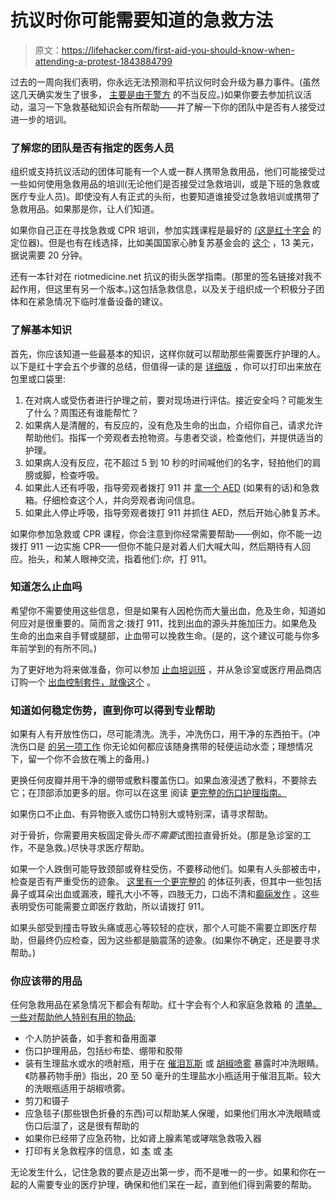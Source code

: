# 抗议时你可能需要知道的急救方法

> 原文：<https://lifehacker.com/first-aid-you-should-know-when-attending-a-protest-1843884799>

过去的一周向我们表明，你永远无法预测和平抗议何时会升级为暴力事件。(虽然这几天确实发生了很多， [主要是由于警方](https://www.themarshallproject.org/2020/06/01/why-so-many-police-are-handling-the-protests-wrong) 的不当反应。)如果你要去参加抗议活动，温习一下急救基础知识会有所帮助——并了解一下你的团队中是否有人接受过进一步的培训。



### **了解您的团队是否有指定的医务人员**

组织或支持抗议活动的团体可能有一个人或一群人携带急救用品，他们可能接受过一些如何使用急救用品的培训(无论他们是否接受过急救培训，或是下班的急救或医疗专业人员)。即使没有人有正式的头衔，也要知道谁接受过急救培训或携带了急救用品。如果那是你，让人们知道。

如果你自己正在寻找急救或 CPR 培训，参加实践课程是最好的 [(这是红十字会](https://www.redcross.org/take-a-class) 的定位器)。但是也有在线选择，比如美国国家心肺复苏基金会的 [这个](https://www.nationalcprfoundation.com/courses/standard-first-aid-3/) ，13 美元，据说需要 20 分钟。

还有一本针对在 riotmedicine.net 抗议的街头医学指南。(那里的签名链接对我不起作用，但这里有另一个版本。)这包括急救信息，以及关于组织成一个积极分子团体和在紧急情况下临时准备设备的建议。

### 了解基本知识

首先，你应该知道一些最基本的知识，这样你就可以帮助那些需要医疗护理的人。以下是红十字会五个步骤的总结，但值得一读的是 [详细版](https://www.themarshallproject.org/2020/06/01/why-so-many-police-are-handling-the-protests-wrong) ，你可以打印出来放在包里或口袋里:

1.  在对病人或受伤者进行护理之前，要对现场进行评估。接近安全吗？可能发生了什么？周围还有谁能帮忙？
2.  如果病人是清醒的，有反应的，没有危及生命的出血，介绍你自己，请求允许帮助他们。指挥一个旁观者去抢物资。与患者交谈，检查他们，并提供适当的护理。
3.  如果病人没有反应，花不超过 5 到 10 秒的时间喊他们的名字，轻拍他们的肩膀或脚，检查呼吸。
4.  如果此人还有呼吸，指导旁观者拨打 911 并 [拿一个 AED](https://vitals.lifehacker.com/to-save-lives-learn-what-an-aed-is-and-how-to-use-one-1838740113) (如果有的话)和急救箱。仔细检查这个人，并向旁观者询问信息。
5.  如果此人停止呼吸，指导旁观者拨打 911 并抓住 AED，然后开始心肺复苏术。

如果你参加急救或 CPR 课程，你会注意到你经常需要帮助——例如，你不能一边拨打 911 一边实施 CPR——但你不能只是对着人们大喊大叫，然后期待有人回应。抬头，和某人眼神交流，指着他们:*你*，打 911。

### 知道怎么止血吗

希望你不需要使用这些信息，但是如果有人因枪伤而大量出血，危及生命，知道如何应对是很重要的。简而言之:拨打 911，找到出血的源头并施加压力。如果危及生命的出血来自手臂或腿部，止血带可以挽救生命。(是的，这个建议可能与你多年前学到的有所不同。)

为了更好地为将来做准备，你可以参加 [止血培训班](https://cms.bleedingcontrol.org/class/search) ，并从急诊室或医疗用品商店订购一个 [出血控制套件，就像这个](https://www.redcross.org/store/bleeding-control-kit-personal/171001.html) 。

### 知道如何稳定伤势，直到你可以得到专业帮助

如果有人有开放性伤口，尽可能清洗。洗手，冲洗伤口，用干净的东西拍干。(冲洗伤口是 [的另一项工作](https://skillet.lifehacker.com/bring-a-sport-top-water-bottle-to-your-next-demonstrati-1843829101) 你无论如何都应该随身携带的轻便运动水壶；理想情况下，留一个你不会放在嘴上的备用。)

更换任何皮瓣并用干净的绷带或敷料覆盖伤口。如果血液浸透了敷料，不要除去它；在顶部添加更多的层。你可以在这里 阅读 [更完整的伤口护理指南。](https://healthywa.wa.gov.au/Articles/U_Z/Wounds-first-aid)

如果伤口不止血、有异物嵌入或伤口特别大或特别深，请寻求帮助。

对于骨折，你需要用夹板固定骨头*而不需要*试图拉直骨折处。(那是急诊室的工作，不是急救。)尽快寻求医疗帮助。

如果一个人跌倒可能导致颈部或脊柱受伤，不要移动他们。如果有人头部被击中，检查是否有严重受伤的迹象。 [这里有一个更完整的](https://www.mayoclinic.org/first-aid/first-aid-head-trauma/basics/art-20056626) 的体征列表，但其中一些包括鼻子或耳朵出血或漏液，瞳孔大小不等，四肢无力，口齿不清和[癫痫发作](https://lifehacker.com/how-to-help-somebody-who-is-having-a-seizure-1839980893) 。这些表明受伤可能需要立即医疗救助，所以请拨打 911。

如果头部受到撞击导致头痛或恶心等较轻的症状，那个人可能不需要立即医疗帮助，但最终仍应检查，因为这些都是脑震荡的迹象。(如果你不确定，还是要寻求帮助。)

### 你应该带的用品

任何急救用品在紧急情况下都会有帮助。红十字会有个人和家庭急救箱 的 [清单。一些对帮助他人特别有用的物品:](https://www.redcross.org/get-help/how-to-prepare-for-emergencies/anatomy-of-a-first-aid-kit.html)

*   个人防护装备，如手套和备用面罩
*   伤口护理用品，包括纱布垫、绷带和胶带
*   装有生理盐水或水的喷射瓶，用于在 [催泪瓦斯](https://vitals.lifehacker.com/how-to-flush-your-eyes-if-youre-tear-gassed-1843826826) 或 [胡椒喷雾](https://vitals.lifehacker.com/what-to-do-if-youve-been-pepper-sprayed-1843854396) 暴露时冲洗眼睛。《防暴药物手册》指出，20 至 50 毫升的生理盐水小瓶适用于催泪瓦斯。较大的洗眼瓶适用于胡椒喷雾。
*   剪刀和镊子
*   应急毯子(那些银色折叠的东西)可以帮助某人保暖，如果他们用水冲洗眼睛或伤口后湿了，这是很有帮助的
*   如果你已经带了应急药物，比如肾上腺素笔或哮喘急救吸入器
*   打印有关急救程序的信息，如 [本](https://www.scribd.com/doc/48236745/Emergency-First-Aid-Free-Printable-Pocket-Sized-Guide) 或 [本](https://www.stjohnsa.com.au/how-we-help/public-access-resources/first-aid-fact-sheets)

无论发生什么，记住急救的要点是迈出第一步，而不是唯一的一步。如果和你在一起的人需要专业的医疗护理，确保和他们呆在一起，直到他们得到需要的帮助。